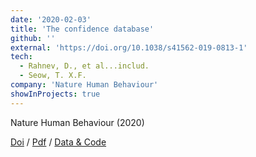 ```yaml
---
date: '2020-02-03'
title: 'The confidence database'
github: ''
external: 'https://doi.org/10.1038/s41562-019-0813-1'
tech:
  - Rahnev, D., et al...includ.
  - Seow, T. X.F.
company: 'Nature Human Behaviour'
showInProjects: true
---
```


Nature Human Behaviour (2020)

[Doi](https://doi.org/10.1038/s41562-019-0813-1) / [Pdf](/files/2020-02-03-The-confidence-database.pdf) / [Data & Code](https://osf.io/s46pr/)
